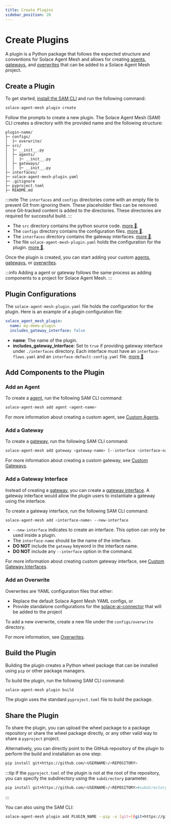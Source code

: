 ```yaml
---
title: Create Plugins
sidebar_position: 20
---
```


# Create Plugins

A plugin is a Python package that follows the expected structure and conventions for Solace Agent Mesh and allows for creating [agents](#add-an-agent), [gateways](#add-a-gateway), and [overwrites](#add-an-overwrite) that can be added to a Solace Agent Mesh project.

## Create a Plugin

To get started, [install the SAM CLI](../../getting-started/installation.md) and run the following command:

```bash
solace-agent-mesh plugin create
```

Follow the prompts to create a new plugin. The Solace Agent Mesh (SAM) CLI creates a directory with the provided name and the following structure:

```
plugin-name/
├─ configs/
│  ├─ overwrite/
├─ src/
│  ├─ __init__.py
│  ├─ agents/
│  │  ├─ __init__.py
│  ├─ gateways/
│  │  ├─ __init__.py
├─ interfaces/
├─ solace-agent-mesh-plugin.yaml
├─ .gitignore
├─ pyproject.toml
├─ README.md
```

:::note
The `interfaces` and `configs` directories come with an empty file to prevent Git from ignoring them. These placeholder files can be removed once Git-tracked content is added to the directories. These directories are required for successful build.
:::

- The `src` directory contains the python source code. [more 🔗](../../user-guide/structure.md).
- The `configs` directory contains the configuration files. [more 🔗](../../user-guide/structure.md).
- The `interfaces` directory contains the gateway interfaces. [more 🔗](#add-a-gateway-interface).
- The file `solace-agent-mesh-plugin.yaml` holds the configuration for the plugin. [more 🔗](#plugin-configurations).

Once the plugin is created, you can start adding your custom [agents](#add-an-agent), [gateways](#add-a-gateway), or [overwrites](#add-an-overwrite).

:::info
Adding a  agent or gateway follows the same process as adding components to a project for Solace Agent Mesh.
:::


## Plugin Configurations

The `solace-agent-mesh-plugin.yaml` file holds the configuration for the plugin. Here is an example of a plugin configuration file:

```yaml
solace_agent_mesh_plugin:
  name: my-demo-plugin
  includes_gateway_interface: false
```

- **name**: The name of the plugin.
- **includes_gateway_interface**: Set to `true` if providing gateway interface under `./interfaces` directory. Each interface must have an `interface-flows.yaml` and an `interface-default-config.yaml` file. [more 🔗](#add-a-gateway-interface)

## Add Components to the Plugin

### Add an Agent

To create a  [agent](../agents.md), run the following SAM CLI command:

```bash
solace-agent-mesh add agent <agent-name>
```

For more information about creating a custom agent, see [Custom Agents](../../user-guide/custom-agents.md).

### Add a Gateway

To create a  [gateway](../gateways.md), run the following SAM CLI command:

```bash
solace-agent-mesh add gateway <gateway-name> [--interface <interface-name>]
```

For more information about creating a custom gateway, see [Custom Gateways](../../user-guide/custom-gateways.md).

### Add a Gateway Interface

Instead of creating a [gateway](../gateways.md), you can create a [gateway interface](../gateways.md#gateway-from-interfaces). A gateway interface would allow the plugin users to instantiate a gateway using the interface.

To create a  gateway interface, run the following SAM CLI command:

```bash
solace-agent-mesh add <interface-name> --new-interface
```

- `--new-interface` indicates to create an interface. This option can only be used inside a plugin.
- The `interface-name` should be the name of the interface.
- **DO NOT** include the `gateway` keyword in the interface name.
- **DO NOT** include any `--interface` option in the command.

For more information about creating custom gateway interface, see  [Custom Gateway Interfaces](../../user-guide/custom-gateways.md#creating-gateway-interfaces).

### Add an Overwrite

Overwrites are YAML configuration files that either:

- Replace the default Solace Agent Mesh YAML configs, or
- Provide standalone configurations for the [solace-ai-connector](../../user-guide/solace-ai-connector.md) that will be added to the project

To add a new overwrite, create a new file under the `configs/overwrite` directory.

For more information, see [Overwrites](../../user-guide/advanced/overwrites.md).

## Build the Plugin

Building the plugin  creates a Python wheel package that can be installed using `pip` or other package managers.

To build the plugin, run the following SAM CLI command:

```bash
solace-agent-mesh plugin build
```

The plugin uses the standard `pyproject.toml` file to build the package.

## Share the Plugin

To share the plugin, you can upload the wheel package to a package repository or share the wheel package directly, or any other valid way to share a `pyproject` project.

Alternatively, you can directly point to the GitHub repository of the plugin to perform the build and installation as one step:

```bash
pip install git+https://github.com/<USERNAME>/<REPOSITORY>
```

:::tip
If the `pyproject.toml` of the plugin is not at the root of the repository, you can specify the subdirectory using the `subdirectory` parameter.

```bash
pip install git+https://github.com/<USERNAME>/<REPOSITORY>#subdirectory=<PLUGIN_NAME>
```
:::

You can also using the SAM CLI:

```bash
solace-agent-mesh plugin add PLUGIN_NAME --pip -u [git+](git+https://github.com/<USERNAME>/<REPOSITORY>)
```
